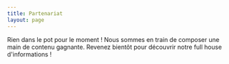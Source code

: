 ```yaml
---
title: Partenariat
layout: page
---
```


Rien dans le pot pour le moment ! Nous sommes en train de composer une main de contenu gagnante. Revenez bientôt pour découvrir notre full house d'informations !
